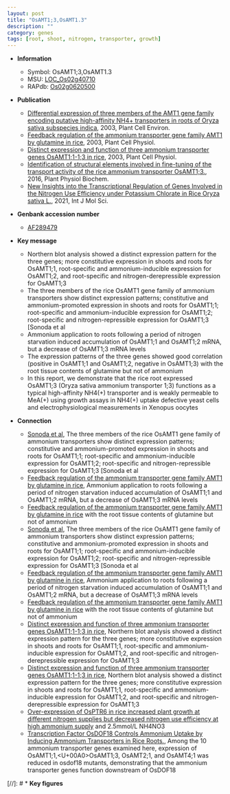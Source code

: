 ```yaml
---
layout: post
title: "OsAMT1;3,OsAMT1.3"
description: ""
category: genes
tags: [root, shoot, nitrogen, transporter, growth]
---
```


* **Information**  
    + Symbol: OsAMT1;3,OsAMT1.3  
    + MSU: [LOC_Os02g40710](http://rice.plantbiology.msu.edu/cgi-bin/ORF_infopage.cgi?orf=LOC_Os02g40710)  
    + RAPdb: [Os02g0620500](http://rapdb.dna.affrc.go.jp/viewer/gbrowse_details/irgsp1?name=Os02g0620500)  

* **Publication**  
    + [Differential expression of three members of the AMT1 gene family encoding putative high-affinity NH4+ transporters in roots of Oryza sativa subspecies indica](http://www.ncbi.nlm.nih.gov/pubmed?term=Differential+expression+of+three+members+of+the+AMT1+gene+family+encoding+putative+high-affinity+NH4++transporters+in+roots+of+Oryza+sativa+subspecies+indica%5BTitle%5D), 2003, Plant Cell Environ.
    + [Feedback regulation of the ammonium transporter gene family AMT1 by glutamine in rice](http://www.ncbi.nlm.nih.gov/pubmed?term=Feedback+regulation+of+the+ammonium+transporter+gene+family+AMT1+by+glutamine+in+rice%5BTitle%5D), 2003, Plant Cell Physiol.
    + [Distinct expression and function of three ammonium transporter genes OsAMT1;1-1;3 in rice](http://www.ncbi.nlm.nih.gov/pubmed?term=Distinct+expression+and+function+of+three+ammonium+transporter+genes+OsAMT1;1-1;3+in+rice%5BTitle%5D), 2003, Plant Cell Physiol.
    + [Identification of structural elements involved in fine-tuning of the transport activity of the rice ammonium transporter OsAMT1;3.](http://www.ncbi.nlm.nih.gov/pubmed?term=Identification+of+structural+elements+involved+in+fine-tuning+of+the+transport+activity+of+the+rice+ammonium+transporter+OsAMT1;3.%5BTitle%5D), 2016, Plant Physiol Biochem.
    + [New Insights into the Transcriptional Regulation of Genes Involved in the Nitrogen Use Efficiency under Potassium Chlorate in Rice  Oryza sativa L.](http://www.ncbi.nlm.nih.gov/pubmed?term=New+Insights+into+the+Transcriptional+Regulation+of+Genes+Involved+in+the+Nitrogen+Use+Efficiency+under+Potassium+Chlorate+in+Rice++Oryza+sativa+L.%5BTitle%5D), 2021, Int J Mol Sci.

* **Genbank accession number**  
    + [AF289479](http://www.ncbi.nlm.nih.gov/nuccore/AF289479)

* **Key message**  
    + Northern blot analysis showed a distinct expression pattern for the three genes; more constitutive expression in shoots and roots for OsAMT1;1, root-specific and ammonium-inducible expression for OsAMT1;2, and root-specific and nitrogen-derepressible expression for OsAMT1;3
    + The three members of the rice OsAMT1 gene family of ammonium transporters show distinct expression patterns; constitutive and ammonium-promoted expression in shoots and roots for OsAMT1;1; root-specific and ammonium-inducible expression for OsAMT1;2; root-specific and nitrogen-repressible expression for OsAMT1;3 [Sonoda et al
    + Ammonium application to roots following a period of nitrogen starvation induced accumulation of OsAMT1;1 and OsAMT1;2 mRNA, but a decrease of OsAMT1;3 mRNA levels
    + The expression patterns of the three genes showed good correlation (positive in OsAMT1;1 and OsAMT1;2, negative in OsAMT1;3) with the root tissue contents of glutamine but not of ammonium
    + In this report, we demonstrate that the rice root expressed OsAMT1;3 (Oryza sativa ammonium transporter 1;3) functions as a typical high-affinity NH4(+) transporter and is weakly permeable to MeA(+) using growth assays in NH4(+) uptake defective yeast cells and electrophysiological measurements in Xenopus oocytes

* **Connection**  
    + [Sonoda et al](http://www.ncbi.nlm.nih.gov/pubmed?term=Feedback+regulation+of+the+ammonium+transporter+gene+family+AMT1+by+glutamine+in+rice%5BTitle%5D), The three members of the rice OsAMT1 gene family of ammonium transporters show distinct expression patterns; constitutive and ammonium-promoted expression in shoots and roots for OsAMT1;1; root-specific and ammonium-inducible expression for OsAMT1;2; root-specific and nitrogen-repressible expression for OsAMT1;3 [Sonoda et al
    + [Feedback regulation of the ammonium transporter gene family AMT1 by glutamine in rice](http://www.ncbi.nlm.nih.gov/pubmed?term=Feedback+regulation+of+the+ammonium+transporter+gene+family+AMT1+by+glutamine+in+rice%5BTitle%5D), Ammonium application to roots following a period of nitrogen starvation induced accumulation of OsAMT1;1 and OsAMT1;2 mRNA, but a decrease of OsAMT1;3 mRNA levels
    + [Feedback regulation of the ammonium transporter gene family AMT1 by glutamine in rice](positive+in+OsAMT1;1+and+OsAMT1;2,+negative+in+OsAMT1;3) with the root tissue contents of glutamine but not of ammonium
    + [Sonoda et al](http://www.ncbi.nlm.nih.gov/pubmed?term=Feedback+regulation+of+the+ammonium+transporter+gene+family+AMT1+by+glutamine+in+rice%5BTitle%5D), The three members of the rice OsAMT1 gene family of ammonium transporters show distinct expression patterns; constitutive and ammonium-promoted expression in shoots and roots for OsAMT1;1; root-specific and ammonium-inducible expression for OsAMT1;2; root-specific and nitrogen-repressible expression for OsAMT1;3 [Sonoda et al
    + [Feedback regulation of the ammonium transporter gene family AMT1 by glutamine in rice](http://www.ncbi.nlm.nih.gov/pubmed?term=Feedback+regulation+of+the+ammonium+transporter+gene+family+AMT1+by+glutamine+in+rice%5BTitle%5D), Ammonium application to roots following a period of nitrogen starvation induced accumulation of OsAMT1;1 and OsAMT1;2 mRNA, but a decrease of OsAMT1;3 mRNA levels
    + [Feedback regulation of the ammonium transporter gene family AMT1 by glutamine in rice](positive+in+OsAMT1;1+and+OsAMT1;2,+negative+in+OsAMT1;3) with the root tissue contents of glutamine but not of ammonium
    + [Distinct expression and function of three ammonium transporter genes OsAMT1;1-1;3 in rice](http://www.ncbi.nlm.nih.gov/pubmed?term=Distinct+expression+and+function+of+three+ammonium+transporter+genes+OsAMT1;1-1;3+in+rice%5BTitle%5D), Northern blot analysis showed a distinct expression pattern for the three genes; more constitutive expression in shoots and roots for OsAMT1;1, root-specific and ammonium-inducible expression for OsAMT1;2, and root-specific and nitrogen-derepressible expression for OsAMT1;3
    + [Distinct expression and function of three ammonium transporter genes OsAMT1;1-1;3 in rice](http://www.ncbi.nlm.nih.gov/pubmed?term=Distinct+expression+and+function+of+three+ammonium+transporter+genes+OsAMT1;1-1;3+in+rice%5BTitle%5D), Northern blot analysis showed a distinct expression pattern for the three genes; more constitutive expression in shoots and roots for OsAMT1;1, root-specific and ammonium-inducible expression for OsAMT1;2, and root-specific and nitrogen-derepressible expression for OsAMT1;3
    + [Over-expression of OsPTR6 in rice increased plant growth at different nitrogen supplies but decreased nitrogen use efficiency at high ammonium supply](+) and 2.5mmol/L NH4NO3
    + [Transcription Factor OsDOF18 Controls Ammonium Uptake by Inducing Ammonium Transporters in Rice Roots.](http://www.ncbi.nlm.nih.gov/pubmed?term=Transcription+Factor+OsDOF18+Controls+Ammonium+Uptake+by+Inducing+Ammonium+Transporters+in+Rice+Roots.%5BTitle%5D),  Among the 10 ammonium transporter genes examined here, expression of OsAMT1;1,<U+00A0>OsAMT1;3, OsAMT2;1, and OsAMT4;1 was reduced in osdof18 mutants, demonstrating that the ammonium transporter genes function downstream of OsDOF18

[//]: # * **Key figures**  


